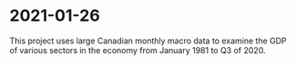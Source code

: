 # 2021-01-26
This project uses large Canadian monthly macro data to examine the GDP of various sectors in the economy from January 1981 to Q3 of 2020.
